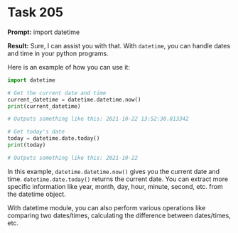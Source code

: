 # Task 205

**Prompt:** import datetime

**Result:**
Sure, I can assist you with that. With `datetime`, you can handle dates and time in your python programs.

Here is an example of how you can use it:

```python
import datetime

# Get the current date and time
current_datetime = datetime.datetime.now()
print(current_datetime)

# Outputs something like this: 2021-10-22 13:52:30.813342

# Get today's date
today = datetime.date.today()
print(today)

# Outputs something like this: 2021-10-22
```

In this example, `datetime.datetime.now()` gives you the current date and time. `datetime.date.today()` returns the current date. You can extract more specific information like year, month, day, hour, minute, second, etc. from the datetime object.

With datetime module, you can also perform various operations like comparing two dates/times, calculating the difference between dates/times, etc.
